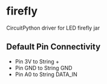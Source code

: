 # firefly
CircuitPython driver for LED firefly jar

## Default Pin Connectivity
* Pin 3V to String +
* Pin GND to String GND
* Pin A0 to String DATA_IN
